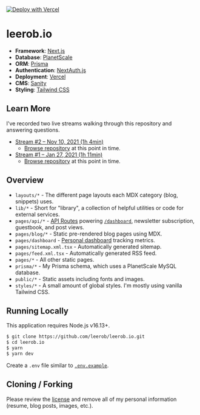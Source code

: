 [![Deploy with Vercel](https://vercel.com/button)](https://vercel.com/new/git/external?repository-url=https%3A%2F%2Fgithub.com%2Fleerob%2Fleerob.io)

# leerob.io

- **Framework**: [Next.js](https://nextjs.org/)
- **Database**: [PlanetScale](https://planetscale.com)
- **ORM**: [Prisma](https://prisma.io/)
- **Authentication**: [NextAuth.js](https://next-auth.js.org/)
- **Deployment**: [Vercel](https://vercel.com)
- **CMS**: [Sanity](https://www.sanity.io/)
- **Styling**: [Tailwind CSS](https://tailwindcss.com/)

## Learn More

I've recorded two live streams walking through this repository and answering questions.

- [Stream #2 – Nov 10, 2021 (1h 4min)](https://www.youtube.com/watch?v=WZZFW5xDjJ4)
  - [Browse repository](https://github.com/leerob/leerob.io/tree/747479118497d31433cb78ced5c1628ed5d1583b) at this point in time.
- [Stream #1 – Jan 27, 2021 (1h 11min)](https://www.youtube.com/watch?v=xXQsF0q8KUg)
  - [Browse repository](https://github.com/leerob/leerob.io/tree/568df6d056a4f7ea6f10fab07786c8ec6cbbddde) at this point in time.

## Overview

- `layouts/*` - The different page layouts each MDX category (blog, snippets) uses.
- `lib/*` - Short for "library", a collection of helpful utilities or code for external services.
- `pages/api/*` - [API Routes](https://nextjs.org/docs/api-routes/introduction) powering [`/dashboard`](https://leerob.io/dashboard), newsletter subscription, guestbook, and post views.
- `pages/blog/*` - Static pre-rendered blog pages using MDX.
- `pages/dashboard` - [Personal dashboard](https://leerob.io/dashboard) tracking metrics.
- `pages/sitemap.xml.tsx` - Automatically generated sitemap.
- `pages/feed.xml.tsx` - Automatically generated RSS feed.
- `pages/*` - All other static pages.
- `prisma/*` - My Prisma schema, which uses a PlanetScale MySQL database.
- `public/*` - Static assets including fonts and images.
- `styles/*` - A small amount of global styles. I'm mostly using vanilla Tailwind CSS.

## Running Locally

This application requires Node.js v16.13+.

```bash
$ git clone https://github.com/leerob/leerob.io.git
$ cd leerob.io
$ yarn
$ yarn dev
```

Create a `.env` file similar to [`.env.example`](https://github.com/leerob/leerob.io/blob/main/.env.example).

## Cloning / Forking

Please review the [license](https://github.com/leerob/leerob.io/blob/main/LICENSE.txt) and remove all of my personal information (resume, blog posts, images, etc.).
